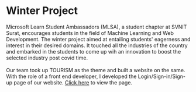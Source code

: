 # Winter Project
Microsoft Learn Student Ambassadors (MLSA), a student chapter at SVNIT Surat, encourages students in the field of Machine Learning and Web Development.
The winter project aimed at entailing students' eagerness and interest in their desired domains. It touched all the industries of the country and embarked in the students to come up wih an innovation to boost the selected industry post covid time.  
<br/>
Our team took up TOURISM as the theme and built a website on the same. With the role of a front end developer, I developed the Login/Sign-in/Sign-up page of our website. <a href="https://htmlpreview.github.io/?https://github.com/Omi-17/Winter-Proj/blob/gh-pages/sign-in.html" target="_blank">Click here</a> to view the page.
